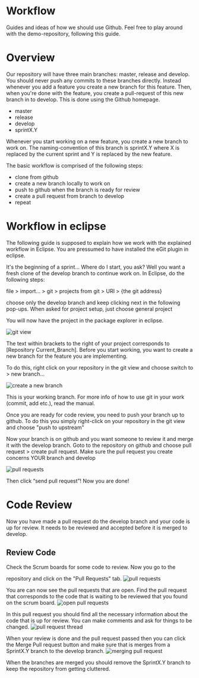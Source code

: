 Workflow
========

Guides and ideas of how we should use Github.
Feel free to play around with the demo-repository, following this guide.

Overview
========

Our repository will have three main branches: master, release and develop. 
You should never push any commits to these branches directly. 
Instead whenever you add a feature you create a new branch for this feature. 
Then, when you're done with the feature, you create a pull-request of this 
new branch in to develop. This is done using the Github homepage.

* master
* release
* develop
* sprintX.Y

Whenever you start working on a new feature, you create a new branch to work on.
The naming-convention of this branch is sprintX.Y where X is replaced by the current sprint
and Y is replaced by the new feature.

The basic workflow is comprised of the following steps:

* clone from github 
* create a new branch locally to work on 
* push to github when the branch is ready for review 
* create a pull request from branch to develop
* repeat



Workflow in eclipse
===================

The following guide is supposed to explain how we work with the explained workflow in Eclipse.
You are pressumed to have installed the eGit plugin in eclipse.

It's the beginning of a sprint... Where do I start, you ask?
Well you want a fresh clone of the develop branch to continue work on.
In Eclipse, do the following steps:

file > import… > git > projects from git > URI > {the git address}

choose only the develop branch and keep clicking next in the following pop-ups.
When asked for project setup, just choose general project

You will now have the project in the package explorer in eclipse. 

![git view](images/git.png)

The text within brackets to the right of your project corresponds to [Repository Current_Branch].
Before you start working, you want to create a new branch for the feature you are implementing.

To do this, right click on your repository in the git view and choose switch to > new branch...

![create a new branch](images/cool-feature.png)

This is your working branch. For more info of how to use git in your work (commit, add etc.), read the manual.

Once you are ready for code review, you need to push your branch up to github.
To do this you simply right-click on your repository in the git view and choose "push to upstream"

Now your branch is on github and you want someone to review it and merge it with the develop branch.
Goto to the repository on github and choose pull request > create pull request.
Make sure the pull request you create concerns YOUR branch and develop

![pull requests](images/pullreq.png)

Then click “send pull request”!
Now you are done!


Code Review
===========

Now you have made a pull request do the develop branch
and your code is up for review. It needs to be reviewed
and accepted before it is merged to develop.


Review Code
-----------
Check the Scrum boards for some code to review. Now you
go to the <main> repository and click on the
"Pull Requests" tab.
![pull requests](images/bild1.png)

You are can now see the pull requests that are open.
Find the pull request that corresponds to the code that
is waiting to be reviewed that you found on the scrum
board.
![open pull requests](images/bild2.png)

In this pull request you should find all the necessary
information about the code that is up for review. You
can make comments and ask for things to be changed.
![pull request thread](images/bild3.png)

When your review is done and the pull request passed
then you can click the Merge Pull request button and make
sure that is merges from a SprintX.Y branch to the develop
branch.
![merging pull request](images/bild4.png)

When the branches are merged you should remove the 
SprintX.Y branch to keep the repository from getting
cluttered.



